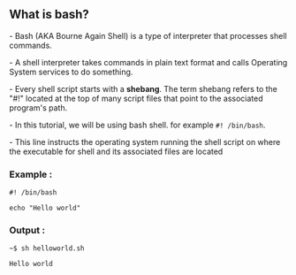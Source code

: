 ## What is bash?

\- Bash (AKA Bourne Again Shell) is a type of interpreter that processes shell commands. 

\- A shell interpreter takes commands in plain text format and calls Operating System services to do something.

\- Every shell script starts with a **shebang**. The term shebang refers to the "#!" located at the top of many script files that point to the associated program's path.

\- In this tutorial, we will be using bash shell. for example `#! /bin/bash`.

\- This line instructs the operating system running the shell script on where the executable for shell and its associated files are located

### Example :
```shell
#! /bin/bash

echo "Hello world"

```
### Output :
```
~$ sh helloworld.sh

Hello world
```



